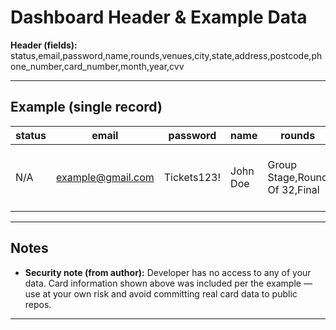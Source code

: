 

# Dashboard Header & Example Data

**Header (fields):**  
status,email,password,name,rounds,venues,city,state,address,postcode,phone_number,card_number,month,year,cvv

---

## Example (single record)

| status | email | password | name | rounds | venues | city | state | address | postcode | phone_number | card_number | month | year | cvv |
|---|---|---|---|---|---|---|---|---|---:|---:|---|---:|---:|---:|
| N/A | example@gmail.com | Tickets123! | John Doe | Group Stage,Round Of 32,Final | Atlanta,Boston | Atlanta | GA | 101 High St Suite 100-200 | 30346 | 7187673396 | 4767770051305038 | 9 | 2030 | 000 |

---

## Notes
- **Security note (from author):** Developer has no access to any of your data. Card information shown above was included per the example — use at your own risk and avoid committing real card data to public repos.

---


